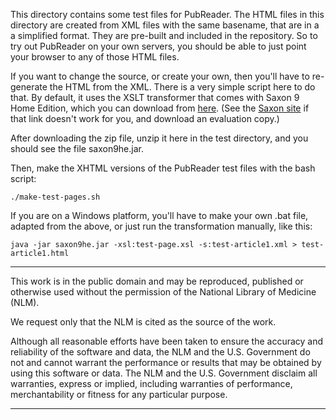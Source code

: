 This directory contains some test files for PubReader.
The HTML files in this directory are created from XML files with the same
basename, that are in a a simplified format.  They are pre-built and included
in the repository.  So to try out PubReader on your own servers, you should be able
to just point your browser to any of those HTML files.

If you want to change the source, or create your own, then you'll have to re-generate
the HTML from the XML.  There is a very simple script here to do that.
By default, it uses the XSLT transformer that comes with Saxon 9 Home Edition,
which you can download from
[here](http://sourceforge.net/projects/saxon/files/Saxon-HE/9.4/SaxonHE9-4-0-6J.zip/download).
(See the [Saxon site](http://www.saxonica.com/welcome/welcome.xml) if that link
doesn't work for you, and download an evaluation copy.)

After downloading the zip file, unzip it here in the test directory, and you
should see the file saxon9he.jar.

Then, make the XHTML versions of the PubReader test files with the bash script:

    ./make-test-pages.sh

If you are on a Windows platform, you'll have to make your own .bat file,
adapted from the above, or just run the transformation manually, like this:

    java -jar saxon9he.jar -xsl:test-page.xsl -s:test-article1.xml > test-article1.html

--------------------------------------------------------------------------------

This work is in the public domain and may be reproduced, published or
otherwise used without the permission of the National Library of Medicine (NLM).

We request only that the NLM is cited as the source of the work.

Although all reasonable efforts have been taken to ensure the accuracy and
reliability of the software and data, the NLM and the U.S. Government  do
not and cannot warrant the performance or results that may be obtained  by
using this software or data. The NLM and the U.S. Government disclaim all
warranties, express or implied, including warranties of performance,
merchantability or fitness for any particular purpose.

--------------------------------------------------------------------------------
